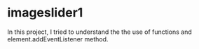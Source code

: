 # imageslider1

In this project, I tried to understand the the use of functions and element.addEventListener method.
